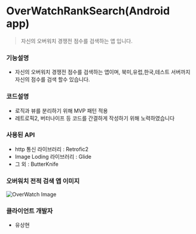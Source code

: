 # OverWatchRankSearch(Android app)
> 자신의 오버워치 경쟁전 점수를 검색하는 앱 입니다.

### 기능설명
- 자신의 오버워치 경쟁전 점수를 검색하는 앱이며,
 북미,유럽,한국,테스트 서버까지 자신의 점수를 검색 할수 있습니다.

### 코드설명
- 로직과 뷰를 분리하기 위해 MVP 패턴 적용
- 레트로픽2, 버터나이프 등 코드를 간결하게 작성하기 위해 노력하였습니다

### 사용된 API
- http 통신 라이브러리 : Retrofic2
- Image Loding 라이브러리 : Glide
- 그 외 : ButterKnife

### 오버워치 전적 검색 앱 이미지
![OverWatch Image](http://i.imgur.com/5qiLHPR.png)

### 클라이언트 개발자
- 유상현
